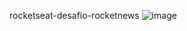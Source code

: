  rocketseat-desafio-rocketnews
![image](https://user-images.githubusercontent.com/103156674/209210430-823d749d-fd2e-47c6-b50b-4ac10887114d.png)
